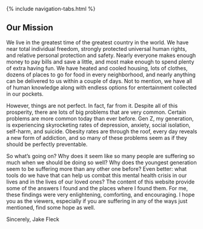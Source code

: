 <link rel="stylesheet" type="text/css" href="styles.css">

{% include navigation-tabs.html %} <!-- Include the shared navigation tabs -->

<section class="default-text-format">
  <h2>Our Mission</h2>
  <p>   We live in the greatest time of the greatest country in the world. We have near total individual freedom, strongly protected universal human rights, and relative personal protection and safety. Nearly everyone makes enough money to pay bills and save a little, and most make enough to spend plenty of extra having fun. We have heated and cooled housing, lots of clothes, dozens of places to go for food in every neighborhood, and nearly anything can be delivered to us within a couple of days. Not to mention, we have all of human knowledge along with endless options for entertainment collected in our pockets. 
  </p>
  <p>
  However, things are not perfect. In fact, far from it. Despite all of this prosperity, there are lots of big problems that are very common. Certain problems are more common today than ever before. Gen Z, my generation, is experiencing skyrocketing rates of depression, anxiety, social isolation, self-harm, and suicide. Obesity rates are through the roof, every day reveals a new form of addiction, and so many of these problems seem as if they should be perfectly preventable.
  </p>
  <p>
  So what’s going on? Why does it seem like so many people are suffering so much when we should be doing so well? Why does the youngest generation seem to be suffering more than any other one before? Even better: what tools do we have that can help us combat this mental health crisis in our lives and in the lives of our loved ones? The content of this website provide some of the answers I found and the places where I found them. For me, these findings were very enlightening, comforting, and encouraging. I hope you as the viewers, especially if you are suffering in any of the ways just mentioned, find some hope as well.
  </p>

  <p>
								Sincerely,
									Jake Fleck
  </p>
</section>
